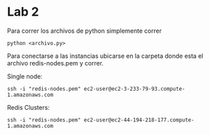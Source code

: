 # Lab 2


Para correr los archivos de python simplemente correr

```python <archivo.py>```


Para conectarse a las instancias ubicarse en la carpeta donde esta el archivo redis-nodes.pem y correr.

Single node: 

```ssh -i "redis-nodes.pem" ec2-user@ec2-3-233-79-93.compute-1.amazonaws.com```


Redis Clusters:

```ssh -i "redis-nodes.pem" ec2-user@ec2-44-194-218-177.compute-1.amazonaws.com```

